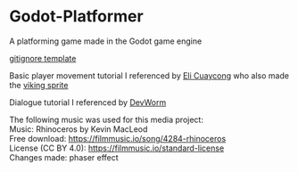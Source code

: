 # Godot-Platformer
A platforming game made in the Godot game engine

[gitignore template](https://github.com/github/gitignore/blob/main/Godot.gitignore)

Basic player movement tutorial I referenced by [Eli Cuaycong](https://www.youtube.com/watch?v=xFEKIWpd0sU)
who also made the [viking sprite](https://hajileee.itch.io/hajileees-fantasy-characters-pack)

Dialogue tutorial I referenced by [DevWorm](https://www.youtube.com/watch?v=7CCofjq_dHM)

The following music was used for this media project:
<br>Music: Rhinoceros by Kevin MacLeod
<br>Free download: https://filmmusic.io/song/4284-rhinoceros
<br>License (CC BY 4.0): https://filmmusic.io/standard-license
<br>Changes made: phaser effect

<!--
Music - [Impact Moderato by Kevin MacLeod](https://freemusicarchive.org/music/Kevin_MacLeod/Impact)
[Dirt Rhodes](https://www.youtube.com/watch?v=MlP6sr_IzBk)
[On the Ground](https://www.youtube.com/watch?v=qDwvLrZdKNY)
-->
